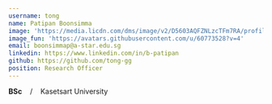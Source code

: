 ```yaml
---
username: tong
name: Patipan Boonsimma
image: 'https://media.licdn.com/dms/image/v2/D5603AQFZNLzcTFm7RA/profile-displayphoto-shrink_800_800/profile-displayphoto-shrink_800_800/0/1730314167711?e=1758153600&v=beta&t=p9KD5ZyyEIeq_MxlaHSZoB9dvRCrC5hVgpS4GClFZ0E'
image_fun: 'https://avatars.githubusercontent.com/u/60773528?v=4'
email: boonsimmap@a-star.edu.sg
linkedin: https://www.linkedin.com/in/b-patipan
github: https://github.com/tong-gg
position: Research Officer
---
```

**BSc** &nbsp;&nbsp; / &nbsp;&nbsp; Kasetsart University
